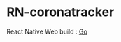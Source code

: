 # RN-coronatracker

React Native Web build : <a href="https://jovial-agnesi-1607b9.netlify.app/">Go</a>
